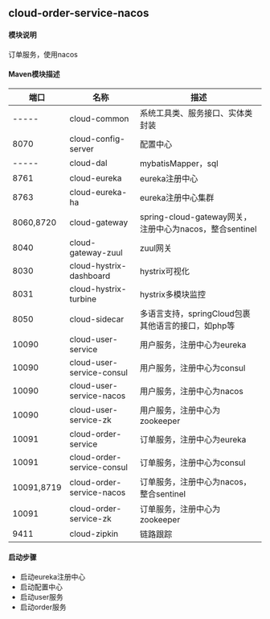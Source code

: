 ## cloud-order-service-nacos

#### 模块说明
订单服务，使用nacos

#### Maven模块描述

| 端口 | 名称 | 描述 |
| --- | --- | --- |
| ----- | cloud-common | 系统工具类、服务接口、实体类封装 |
| 8070  | cloud-config-server | 配置中心 |
| ----- | cloud-dal | mybatisMapper，sql |
| 8761  | cloud-eureka | eureka注册中心 |
| 8763  | cloud-eureka-ha | eureka注册中心集群 |
| 8060,8720  | cloud-gateway | spring-cloud-gateway网关，注册中心为nacos，整合sentinel |
| 8040  | cloud-gateway-zuul | zuul网关 |
| 8030  | cloud-hystrix-dashboard | hystrix可视化 |
| 8031  | cloud-hystrix-turbine | hystrix多模块监控 |
| 8050  | cloud-sidecar | 多语言支持，springCloud包裹其他语言的接口，如php等 |
| 10090 | cloud-user-service | 用户服务，注册中心为eureka |
| 10090 | cloud-user-service-consul | 用户服务，注册中心为consul |
| 10090 | cloud-user-service-nacos | 用户服务，注册中心为nacos |
| 10090 | cloud-user-service-zk | 用户服务，注册中心为zookeeper |
| 10091 | cloud-order-service | 订单服务，注册中心为eureka |
| 10091 | cloud-order-service-consul | 订单服务，注册中心为consul |
| 10091,8719 | cloud-order-service-nacos | 订单服务，注册中心为nacos，整合sentinel |
| 10091 | cloud-order-service-zk | 订单服务，注册中心为zookeeper |
| 9411  | cloud-zipkin | 链路跟踪 |

#### 启动步骤
- 启动eureka注册中心
- 启动配置中心
- 启动user服务
- 启动order服务